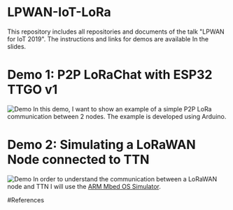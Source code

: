 # LPWAN-IoT-LoRa
This repository includes all repositories and documents of the talk "LPWAN for IoT 2019". The instructions and links for demos are available In the slides.
# Demo 1: P2P LoRaChat with ESP32 TTGO v1
![Demo](/path/to/img.jpg)
In this demo, I want to show an example of a simple P2P LoRa communication between 2 nodes.
The example is developed using Arduino.
# Demo 2: Simulating a LoRaWAN Node connected to TTN
![Demo](/path/to/img.jpg)
In order to understand the communication between a LoRaWAN node and TTN I will use the [ARM Mbed OS Simulator]( http://ec2-52-211-146-247.eu-west-1.compute.amazonaws.com:7829/).



#References

